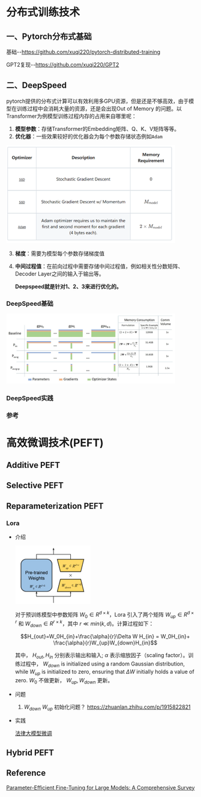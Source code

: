 # 分布式训练技术

## 一、Pytorch分布式基础

基础--https://github.com/xuqi220/pytorch-distributed-training

GPT2复现--https://github.com/xuqi220/GPT2

## 二、DeepSpeed
pytorch提供的分布式计算可以有效利用多GPU资源，但是还是不够高效，由于模型在训练过程中会消耗大量的资源，还是会出现Out of Memory 的问题。以Transformer为例模型训练过程内存的占用来自哪里呢：

1. **模型参数**：存储Transformer的Embedding矩阵、Q、K、V矩阵等等。
2. **优化器**：一些效果较好的优化器会为每个参数存储状态例如`Adam`
  <img src="./asset/optimizer_mem.png" style="width:450px">

3. **梯度**：需要为模型每个参数存储梯度值
4. **中间过程值**：在前向过程中需要存储中间过程值，例如相关性分数矩阵、Decoder Layer之间的输入于输出等。

    **Deepspeed就是针对1、2、3来进行优化的。**

### DeepSpeed基础

  <img src="./asset/ds_mem.png" style="width:450px">

### DeepSpeed实践

### 参考
  

# 高效微调技术(PEFT)

## Additive PEFT

## Selective PEFT

## Reparameterization PEFT

### Lora
* 介绍
  
    <img src="./asset/lora.png" style="width:200px">
  
  对于预训练模型中参数矩阵 $W_0\in R^{d\times k}$，Lora 引入了两个矩阵 $W_{up}\in R^{d\times r}$ 和 $W_{down}\in R^{r\times k}$，其中 $r\ll min(k,d)$。计算过程如下：

    $$H_{out}=W_0H_{in}+\frac{\alpha}{r}\Delta W H_{in} = W_0H_{in}+ \frac{\alpha}{r}W_{up}W_{down}H_{in}$$
    
    其中， $H_{out},H_{in}$ 分别表示输出和输入; $\alpha$ 表示缩放因子（scaling factor）。训练过程中， $W_{down}$ is initialized using a random Gaussian distribution, while $W_{up}$ is initialized to zero, ensuring that $\Delta W$ initially holds a value of zero. $W_0$ 不做更新， $W_{up}, W_{down}$ 更新。
* 问题
  
  1.  $W_{down}$ $W_{up}$ 初始化问题？
   https://zhuanlan.zhihu.com/p/1915822821
* 实践
  
  [法律大模型微调](https://github.com/xuqi220/QLaw)
  

## Hybrid PEFT

## Reference
[Parameter-Efficient Fine-Tuning for Large Models: A Comprehensive Survey](https://openreview.net/forum?id=lIsCS8b6zj)
